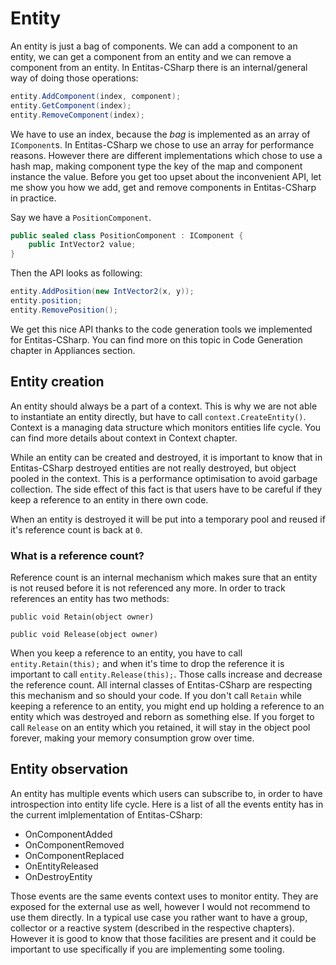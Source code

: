 # Entity

An entity is just a bag of components. We can add a component to an entity, we can get a component from an entity and we can remove a component from an entity. In Entitas-CSharp there is an internal/general way of doing those operations:
```csharp
entity.AddComponent(index, component);
entity.GetComponent(index);
entity.RemoveComponent(index);
```

We have to use an index, because the _bag_ is implemented as an array of `IComponent`s. In Entitas-CSharp we chose to use an array for performance reasons. However there are different implementations which chose to use a hash map, making component type the key of the map and component instance the value.
Before you get too upset about the inconvenient API, let me show you how we add, get and remove components in Entitas-CSharp in practice.

Say we have a `PositionComponent`. 
```csharp
public sealed class PositionComponent : IComponent {
    public IntVector2 value;
}
```

Then the API looks as following:

```csharp
entity.AddPosition(new IntVector2(x, y));
entity.position;
entity.RemovePosition();
```

We get this nice API thanks to the code generation tools we implemented for Entitas-CSharp. You can find more on this topic in Code Generation chapter in Appliances section.

## Entity creation

An entity should always be a part of a context. This is why we are not able to instantiate an entity directly, but have to call `context.CreateEntity()`. Context is a managing data structure which monitors entities life cycle. You can find more details about context in Context chapter.

While an entity can be created and destroyed, it is important to know that in Entitas-CSharp destroyed entities are not really destroyed, but object pooled in the context. This is a performance optimisation to avoid garbage collection. The side effect of this fact is that users have to be careful if they keep a reference to an entity in there own code.

When an entity is destroyed it will be put into a temporary pool and reused if it's reference count is back at `0`. 

### What is a reference count?

Reference count is an internal mechanism which makes sure that an entity is not reused before it is not referenced any more. In order to track references an entity has two methods:

`public void Retain(object owner)`

`public void Release(object owner)`

When you keep a reference to an entity, you have to call `entity.Retain(this);` and when it's time to drop the reference it is important to call `entity.Release(this);`. Those calls increase and decrease the reference count. All internal classes of Entitas-CSharp are respecting this mechanism and so should your code. If you don't call `Retain` while keeping a reference to an entity, you might end up holding a reference to an entity which was destroyed and reborn as something else. If you forget to call `Release` on an entity which you retained, it will stay in the object pool forever, making your memory consumption grow over time.

## Entity observation

An entity has multiple events which users can subscribe to, in order to have introspection into entity life cycle.
Here is a list of all the events entity has in the current imlplementation of Entitas-CSharp:

- OnComponentAdded
- OnComponentRemoved
- OnComponentReplaced
- OnEntityReleased
- OnDestroyEntity

Those events are the same events context uses to monitor entity. They are exposed for the external use as well, however I would not recommend to use them directly. In a typical use case you rather want to have a group, collector or a reactive system (described in the respective chapters). However it is good to know that those facilities are present and it could be important to use specifically if you are implementing some tooling.
